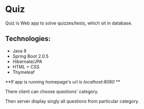 # Quiz
Quiz is Web app to solve quizzes/tests, which sit in database. 

## Technologies:
* Java 8
* Spring Boot 2.0.5
* Hibernate/JPA
* HTML + CSS
* Thymeleaf

**If app is running homepage's url is *localhost:8080* **

There client can choose questions' category.

Then server display singly all questions from particular category. 

